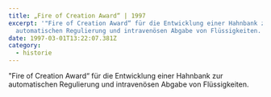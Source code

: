 ```yaml
---
title: „Fire of Creation Award“ | 1997
excerpt: '"Fire of Creation Award“ für die Entwicklung einer Hahnbank zur
  automatischen Regulierung und intravenösen Abgabe von Flüssigkeiten.'
date: 1997-03-01T13:22:07.381Z
category: 
  - historie
---
```

"Fire of Creation Award“ für die Entwicklung einer Hahnbank zur automatischen Regulierung und intravenösen Abgabe von Flüssigkeiten.